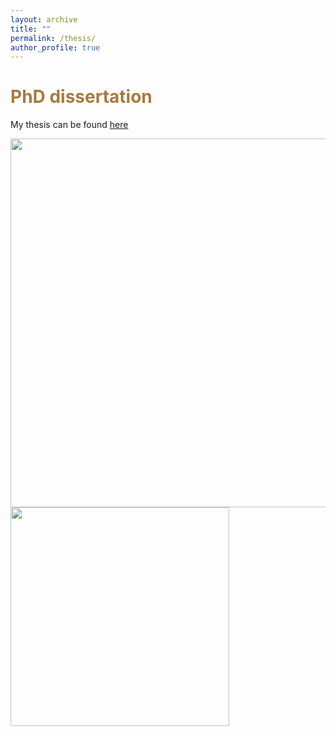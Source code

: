 ```yaml
---
layout: archive
title: ""
permalink: /thesis/
author_profile: true
---
```


# <span style="color:#a67b40"> PhD dissertation </span>

My thesis can be found [here](https://cadmus.eui.eu/entities/publication/3c4e3998-e51f-40f0-a0e3-24ed7850dd8d)

<img src="http://gaiaghirardi.github.io/images/Compensation_Boosting_Triggering_orizzontale.pdf" width="590"/>

<img src="http://gaiaghirardi.github.io/images/Flowers_Sfondo.jpeg" width="350"/>




